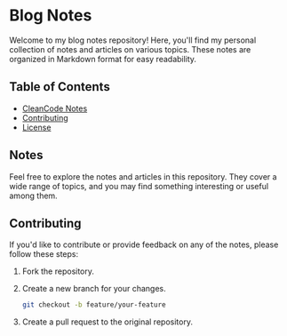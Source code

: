 # Blog Notes

Welcome to my blog notes repository! Here, you'll find my personal collection of notes and articles on various topics. These notes are organized in Markdown format for easy readability.

## Table of Contents

- [CleanCode Notes](https://github.com/alejovillores/notes/blob/master/my-books-notes.md#clean-code)
- [Contributing](#contributing)
- [License](#license)

## Notes

Feel free to explore the notes and articles in this repository. They cover a wide range of topics, and you may find something interesting or useful among them.

## Contributing

If you'd like to contribute or provide feedback on any of the notes, please follow these steps:

1. Fork the repository.

2. Create a new branch for your changes.
   ```bash
   git checkout -b feature/your-feature
   ```
3. Create a pull request to the original repository.
